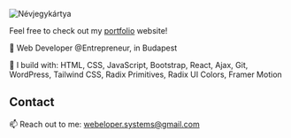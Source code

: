 ![Névjegykártya](https://github.com/WebeloperSystems/WebeloperSystems/assets/99355307/b7bec046-c69d-4a8c-bfa1-a00f3a062aaa)
<p>Feel free to check out my <a target="_blank" href="https://webelopersystems.hu/"> portfolio</a> website!</p>
<p>🏢 Web Developer @Entrepreneur, in Budapest</p>
<p>🧰 I build with: HTML, CSS, JavaScript, Bootstrap, React, Ajax, Git, WordPress, Tailwind CSS, Radix Primitives, Radix UI Colors, Framer Motion</p>
<h2>Contact</h2>
<p>📫 Reach out to me: <a href="mailto: webeloper.systems@gmail.com">webeloper.systems@gmail.com</a></p>



